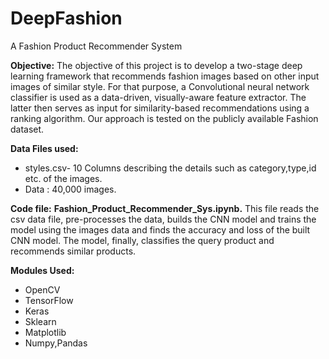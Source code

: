 # DeepFashion
A Fashion Product Recommender System

**Objective:**
    The objective of this project is to develop a two-stage deep learning framework
    that recommends fashion images based on other input images of similar style. For
    that purpose, a Convolutional neural network classifier is used as a data-driven,
    visually-aware feature extractor. The latter then serves as input for
    similarity-based recommendations using a ranking algorithm. Our approach is
    tested on the publicly available Fashion dataset.
    
**Data Files used:**
  -  styles.csv- 10 Columns describing the details such as category,type,id etc. of the images.
  -  Data : 40,000 images. 
   
    
**Code file:**
    **Fashion_Product_Recommender_Sys.ipynb.** 
    This file reads the csv data file, pre-processes the data, builds the CNN model
    and trains the model using the images data and finds the accuracy and loss of
    the built CNN model. The model, finally, classifies the query product and
    recommends similar products.
    
**Modules Used:**
  -  OpenCV
  -  TensorFlow
  -  Keras
  -  Sklearn
  -  Matplotlib
  -  Numpy,Pandas


